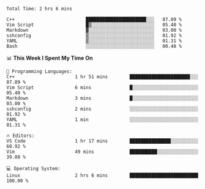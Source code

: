 <!-- [![Top Langs](https://github-readme-stats.vercel.app/api/top-langs/?username=gagahsyuja&theme=dracula&hide_border=true&border_radius=7)](https://github.com/anuraghazra/github-readme-stats) -->

<!--START_SECTION:wakalite-->

```text
Total Time: 2 hrs 6 mins

C++                          ██████████████████████░░░   87.89 %
Vim Script                   █▒░░░░░░░░░░░░░░░░░░░░░░░   05.40 %
Markdown                     ▓░░░░░░░░░░░░░░░░░░░░░░░░   03.00 %
sshconfig                    ▒░░░░░░░░░░░░░░░░░░░░░░░░   01.92 %
YAML                         ▒░░░░░░░░░░░░░░░░░░░░░░░░   01.31 %
Bash                         ░░░░░░░░░░░░░░░░░░░░░░░░░   00.48 %
```

<!--END_SECTION:wakalite-->
<!--START_SECTION:waka-->
📊 **This Week I Spent My Time On** 

```text
💬 Programming Languages: 
C++                      1 hr 51 mins        ██████████████████████░░░   87.89 % 
Vim Script               6 mins              █░░░░░░░░░░░░░░░░░░░░░░░░   05.40 % 
Markdown                 3 mins              █░░░░░░░░░░░░░░░░░░░░░░░░   03.00 % 
sshconfig                2 mins              ░░░░░░░░░░░░░░░░░░░░░░░░░   01.92 % 
YAML                     1 min               ░░░░░░░░░░░░░░░░░░░░░░░░░   01.31 % 

🔥 Editors: 
VS Code                  1 hr 17 mins        ███████████████░░░░░░░░░░   60.92 % 
Vim                      49 mins             ██████████░░░░░░░░░░░░░░░   39.08 % 

💻 Operating System: 
Linux                    2 hrs 6 mins        █████████████████████████   100.00 % 
```


<!--END_SECTION:waka-->
